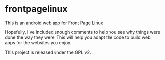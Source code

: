 # frontpagelinux
This is an android web app for Front Page Linux

Hopefully, I've included enough comments to help you see why things were done the way they were. This will help you adapt the code to build web apps for the websites you enjoy.

This project is released under the GPL v2. 
